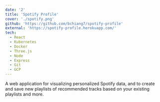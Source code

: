 ```yaml
---
date: '2'
title: 'Spotify Profile'
cover: './spotify.png'
github: 'https://github.com/bchiang7/spotify-profile'
external: 'https://spotify-profile.herokuapp.com/'
tech:
  - React
  - Kubernetes
  - Docker
  - Three.js
  - Node
  - Express
  - Git
  - GCP
---
```


A <a>web application</a> for <a>visualizing personalized Spotify data,</a> and to create and save new playlists of recommended tracks based on your existing playlists and more.
